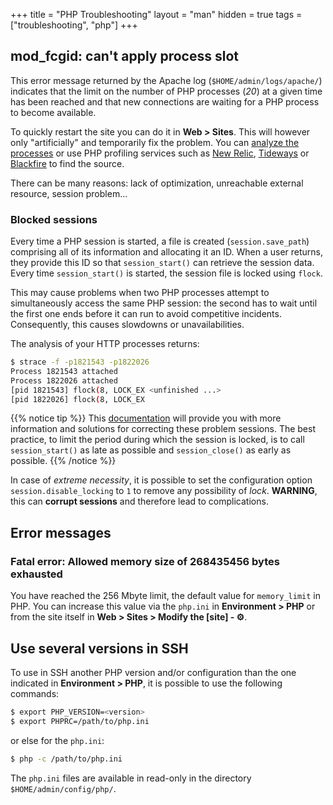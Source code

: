 +++
title = "PHP Troubleshooting"
layout = "man"
hidden = true
tags = ["troubleshooting", "php"]
+++

## mod_fcgid: can't apply process slot

This error message returned by the Apache log (`$HOME/admin/logs/apache/`) indicates that the limit on the number of PHP processes (*20*) at a given time has been reached and that new connections are waiting for a PHP process to become available.

To quickly restart the site you can do it in **Web > Sites**. This will however only "artificially" and temporarily fix the problem. You can [analyze the processes](sites/analyze-processes) or use PHP profiling services such as [New Relic](https://newrelic.com/products/application-monitoring), [Tideways](https://tideways.com/) or [Blackfire](https://blackfire.io/) to find the source.

There can be many reasons: lack of optimization, unreachable external resource, session problem...

### Blocked sessions

Every time a PHP session is started, a file is created (`session.save_path`) comprising all of its information and allocating it an ID. When a user returns, they provide this ID so that `session_start()` can retrieve the session data. Every time `session_start()` is started, the session file is locked using `flock`.

This may cause problems when two PHP processes attempt to simultaneously access the same PHP session: the second has to wait until the first one ends before it can run to avoid competitive incidents. Consequently, this causes slowdowns or unavailabilities.

The analysis of your HTTP processes returns:

```sh
$ strace -f -p1821543 -p1822026 
Process 1821543 attached
Process 1822026 attached
[pid 1821543] flock(8, LOCK_EX <unfinished ...>
[pid 1822026] flock(8, LOCK_EX
```

{{% notice tip %}}
This [documentation](https://ma.ttias.be/php-session-locking-prevent-sessions-blocking-in-requests/) will provide you with more information and solutions for correcting these problem sessions. The best practice, to limit the period during which the session is locked, is to call `session_start()` as late as possible and `session_close()` as early as possible.
{{% /notice %}}

In case of *extreme necessity*, it is possible to set the configuration option `session.disable_locking` to `1` to remove any possibility of *lock*. **WARNING**, this can **corrupt sessions** and therefore lead to complications.

## Error messages

### Fatal error: Allowed memory size of 268435456 bytes exhausted

You have reached the 256 Mbyte limit, the default value for `memory_limit` in PHP. You can increase this value via the `php.ini` in **Environment > PHP** or from the site itself in **Web > Sites > Modify the [site] - ⚙️**.

## Use several versions in SSH

To use in SSH another PHP version and/or configuration than the one indicated in **Environment > PHP**, it is possible to use the following commands:

```sh
$ export PHP_VERSION=<version>
$ export PHPRC=/path/to/php.ini
```

or else for the `php.ini`:

```sh
$ php -c /path/to/php.ini
```

The `php.ini` files are available in read-only in the directory `$HOME/admin/config/php/`.
